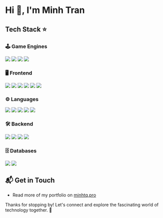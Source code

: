 # Hi 👋, I'm Minh Tran

## Tech Stack ⭐
### 🕹 Game Engines
![](https://img.shields.io/badge/-Cocos-black?style=flat&logo=Cocos)
![](https://img.shields.io/badge/-Unity-black?style=flat&logo=Unity)
![](https://img.shields.io/badge/-PlayCanvas-black?style=flat&logo=PlayCanvas)
![](https://img.shields.io/badge/-Phaser-black?style=flat&logo=Phaser)

### 🖥 Frontend
![](https://img.shields.io/badge/-Angular-black?style=flat&logo=Angular)
![](https://img.shields.io/badge/-React-black?style=flat&logo=React)
![](https://img.shields.io/badge/-Next-black?style=flat&logo=Next.js)
![](https://img.shields.io/badge/-Flutter-black?style=flat&logo=Flutter)
![](https://img.shields.io/badge/-ThreeJs-black?style=flat&logo=Three.JS)
![](https://img.shields.io/badge/-PixiJS-black?style=flat&logo=Pixi)

### ⚙️ Languages
![](https://img.shields.io/badge/-JavaScript-black?style=flat&logo=JavaScript)
![](https://img.shields.io/badge/-TypeScript-black?style=flat&logo=TypeScript)
![](https://img.shields.io/badge/-Go-black?style=flat&logo=Go)
![](https://img.shields.io/badge/-Dart-black?style=flat&logo=Dart)
![](https://img.shields.io/badge/-C%23-black?style=flat&logo=CSharp)

### 🛠 Backend
![](https://img.shields.io/badge/-.NET-black?style=flat&logo=dotnet)
![](https://img.shields.io/badge/-Node.js-black?style=flat&logo=Node.JS)
![](https://img.shields.io/badge/-NestJS-black?style=flat&logo=NestJS)
![](https://img.shields.io/badge/-Bun-black?style=flat&logo=Bun)

### 🗄 Databases
![](https://img.shields.io/badge/-MongoDB-black?style=flat&logo=MongoDB)
![](https://img.shields.io/badge/-PostgreSQL-black?style=flat&logo=PostgreSQL)

## 📬 Get in Touch

- Read more of my portfolio on [minhtq.pro](https://minhtq.pro)

Thanks for stopping by! Let's connect and explore the fascinating world of technology together. 🚀

